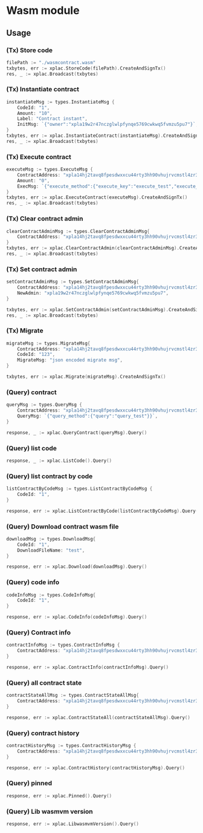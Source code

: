 # Wasm module
## Usage
### (Tx) Store code
```go
filePath := "./wasmcontract.wasm"
txbytes, err := xplac.StoreCode(filePath).CreateAndSignTx()
res, _ := xplac.Broadcast(txbytes)
```

### (Tx) Instantiate contract
```go
instantiateMsg := types.InstantiateMsg {
    CodeId: "1",
    Amount: "10",
    Label: "Contract instant",
    InitMsg: `{"owner":"xpla19w2r47nczglwlpfynqe5769cwkwq5fvmzu5pu7"}`,
}
txbytes, err := xplac.InstantiateContract(instantiateMsg).CreateAndSignTx()
res, _ := xplac.Broadcast(txbytes)
```

### (Tx) Execute contract
```go
executeMsg := types.ExecuteMsg {
    ContractAddress: "xpla14hj2tavq8fpesdwxxcu44rty3hh90vhujrvcmstl4zr3txmfvw9s525s0h",
    Amount: "0",
    ExecMsg: `{"execute_method":{"execute_key":"execute_test","execute_value":"xpla19w2r47nczglwlpfynqe5769cwkwq5fvmzu5pu7"}}`,
}
txbytes, err := xplac.ExecuteContract(executeMsg).CreateAndSignTx()
res, _ := xplac.Broadcast(txbytes)
```

### (Tx) Clear contract admin
```go
clearContractAdminMsg := types.ClearContractAdminMsg{
    ContractAddress: "xpla14hj2tavq8fpesdwxxcu44rty3hh90vhujrvcmstl4zr3txmfvw9s525s0h",
}
txbytes, err := xplac.ClearContractAdmin(clearContractAdminMsg).CreateAndSignTx()
res, _ := xplac.Broadcast(txbytes)
```

### (Tx) Set contract admin
```go
setContractAdminMsg := types.SetContractAdminMsg{
    ContractAddress: "xpla14hj2tavq8fpesdwxxcu44rty3hh90vhujrvcmstl4zr3txmfvw9s525s0h",
    NewAdmin: "xpla19w2r47nczglwlpfynqe5769cwkwq5fvmzu5pu7",
}

txbytes, err := xplac.SetContractAdmin(setContractAdminMsg).CreateAndSignTx()
res, _ := xplac.Broadcast(txbytes)
```

### (Tx) Migrate
```go
migrateMsg := types.MigrateMsg{
    ContractAddress: "xpla14hj2tavq8fpesdwxxcu44rty3hh90vhujrvcmstl4zr3txmfvw9s525s0h",
    CodeId: "123",
    MigrateMsg: "json encoded migrate msg",
}

txbytes, err := xplac.Migrate(migrateMsg).CreateAndSignTx()
```

### (Query) contract
```go
queryMsg := types.QueryMsg {
    ContractAddress: "xpla14hj2tavq8fpesdwxxcu44rty3hh90vhujrvcmstl4zr3txmfvw9s525s0h",
    QueryMsg: `{"query_method":{"query":"query_test"}}`,
}

response, _ := xplac.QueryContract(queryMsg).Query()
```

### (Query) list code
```go
response, _ := xplac.ListCode().Query()
```

### (Query) list contract by code
```go
listContractByCodeMsg := types.ListContractByCodeMsg {
    CodeId: "1",
}

response, err := xplac.ListContractByCode(listContractByCodeMsg).Query()
```

### (Query) Download contract wasm file
```go
downloadMsg := types.DownloadMsg{
    CodeId: "1",
    DownloadFileName: "test",
}

response, err := xplac.Download(downloadMsg).Query()
```

### (Query) code info
```go
codeInfoMsg := types.CodeInfoMsg{
    CodeId: "1",
}

response, err := xplac.CodeInfo(codeInfoMsg).Query()
```

### (Query) Contract info
```go
contractInfoMsg := types.ContractInfoMsg {
    ContractAddress: "xpla14hj2tavq8fpesdwxxcu44rty3hh90vhujrvcmstl4zr3txmfvw9s525s0h",
}

response, err := xplac.ContractInfo(contractInfoMsg).Query()
```

### (Query) all contract state
```go
contractStateAllMsg := types.ContractStateAllMsg{
    ContractAddress: "xpla14hj2tavq8fpesdwxxcu44rty3hh90vhujrvcmstl4zr3txmfvw9s525s0h",
}

response, err := xplac.ContractStateAll(contractStateAllMsg).Query()
```

### (Query) contract history
```go
contractHistoryMsg := types.ContractHistoryMsg {
    ContractAddress: "xpla14hj2tavq8fpesdwxxcu44rty3hh90vhujrvcmstl4zr3txmfvw9s525s0h",
}

response, err := xplac.ContractHistory(contractHistoryMsg).Query()
```

### (Query) pinned
```go
response, err := xplac.Pinned().Query()
```

### (Query) Lib wasmvm version
```go
response, err := xplac.LibwasmvmVersion().Query()
```
